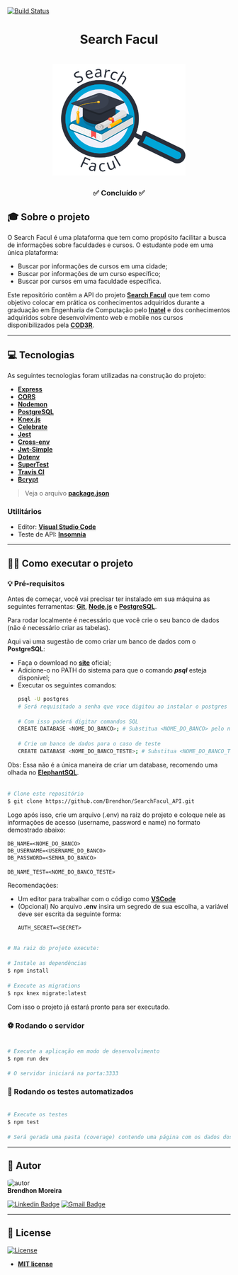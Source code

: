 [![Build Status](https://travis-ci.com/Brendhon/SearchFacul_API.svg?branch=main)](https://travis-ci.com/Brendhon/SearchFacul_API)

<h1 align="center">Search Facul</h1>

<h1 align="center">
    <img src="src\assets\logo.svg" width="300px;" alt="logo"/>
</h1>

<h3 align="center">✅ Concluído ✅</h3>

## 🎓 Sobre o projeto

O Search Facul é uma plataforma que tem como propósito facilitar a busca de informações sobre faculdades e cursos. O estudante pode em uma única plataforma: 
 - Buscar por informações de cursos em uma cidade;
 - Buscar por informações de um curso específico;
 - Buscar por cursos em uma faculdade específica.

Este repositório contêm a API do projeto **[Search Facul](https://github.com/Brendhon/SearchFacul_Web)** que tem como objetivo colocar em prática os conhecimentos adquiridos durante a graduação em Engenharia de Computação pelo **[Inatel](https://inatel.br/home/)** e dos conhecimentos adquiridos sobre desenvolvimento web e mobile nos cursos disponibilizados pela **[COD3R](https://www.cod3r.com.br/)**.

---

## 💻 Tecnologias

As seguintes tecnologias foram utilizadas na construção do projeto:

 - **[Express](https://expressjs.com/pt-br/)**
 - **[CORS](https://expressjs.com/en/resources/middleware/cors.html)**
 - **[Nodemon](https://nodemon.io/)**
 - **[PostgreSQL](https://www.postgresql.org/)**
 - **[Knex.js](http://knexjs.org/)**
 - **[Celebrate](https://github.com/arb/celebrate)**
 - **[Jest](https://jestjs.io/)**
 - **[Cross-env](https://github.com/kentcdodds/cross-env)**
 - **[Jwt-Simple](https://github.com/hokaccha/node-jwt-simple)**
 - **[Dotenv](https://github.com/motdotla/dotenv)**
 - **[SuperTest](https://github.com/visionmedia/supertest)**
 - **[Travis CI](https://travis-ci.com/)**
 - **[Bcrypt](https://github.com/kelektiv/node.bcrypt.js/)**
> Veja o arquivo  **[package.json](https://github.com/Brendhon/SearchFacul_API/blob/main/package.json)**

### Utilitários
- Editor:  **[Visual Studio Code](https://code.visualstudio.com/)**
- Teste de API:  **[Insomnia](https://insomnia.rest/)**

---

## 👨‍💻 Como executar o projeto

### 💡 Pré-requisitos

Antes de começar, você vai precisar ter instalado em sua máquina as seguintes ferramentas:
**[Git](https://git-scm.com)**, **[Node.js](https://nodejs.org/en/)** e **[PostgreSQL](https://www.postgresql.org/)**.<br> 

Para rodar localmente é necessário que você crie o seu banco de dados (não é necessário criar as tabelas).

Aqui vai uma sugestão de como criar um banco de dados com o **PostgreSQL**:
 - Faça o download no **[site](https://www.postgresql.org/download/)** oficial;
 - Adicione-o no PATH do sistema para que o comando **_psql_** esteja disponível;
 - Executar os seguintes comandos: 
    ```bash
    psql -U postgres 
    # Será requisitado a senha que voce digitou ao instalar o postgres
    
    # Com isso poderá digitar comandos SQL
    CREATE DATABASE <NOME_DO_BANCO>; # Substitua <NOME_DO_BANCO> pelo nome de sua escolha

    # Crie um banco de dados para o caso de teste 
    CREATE DATABASE <NOME_DO_BANCO_TESTE>; # Substitua <NOME_DO_BANCO_TESTE> pelo nome de sua escolha
    ```
Obs: Essa não é a única maneira de criar um database, recomendo uma olhada no **[ElephantSQL](https://www.elephantsql.com/)**.

```bash

# Clone este repositório
$ git clone https://github.com/Brendhon/SearchFacul_API.git

```

Logo após isso, crie um arquivo (.env) na raiz do projeto e coloque nele as informações de acesso (username, password e name) no formato demostrado abaixo: 
```
DB_NAME=<NOME_DO_BANCO>
DB_USERNAME=<USERNAME_DO_BANCO>
DB_PASSWORD=<SENHA_DO_BANCO>

DB_NAME_TEST=<NOME_DO_BANCO_TESTE>
```

Recomendações:
* Um editor para trabalhar com o código como **[VSCode](https://code.visualstudio.com/)**
* (Opcional) No arquivo **.env** insira um segredo de sua escolha, a variável deve ser escrita da seguinte forma:
    ```
    AUTH_SECRET=<SECRET>
    ```
    
```bash

# Na raiz do projeto execute:

# Instale as dependências
$ npm install

# Execute as migrations
$ npx knex migrate:latest

```

Com isso o projeto já estará pronto para ser executado.

### ⚽ Rodando o servidor

```bash

# Execute a aplicação em modo de desenvolvimento
$ npm run dev

# O servidor iniciará na porta:3333

```

### 🤖 Rodando os testes automatizados

```bash

# Execute os testes
$ npm test

# Será gerada uma pasta (coverage) contendo uma página com os dados dos testes de forma mais detalhada

```

---

## 👥 Autor
<img style="border-radius: 20%;" src="https://avatars1.githubusercontent.com/u/52840078?s=400&u=67bc81db89b5abf12cf592e0c610426afd3a02f4&v=4" width="120px;" alt="autor"/><br>
**Brendhon Moreira**

[![Linkedin Badge](https://img.shields.io/badge/-Brendhon-blue?style=flat-square&logo=Linkedin&logoColor=white&link=https://www.linkedin.com/in/brendhon-moreira)](https://www.linkedin.com/in/brendhon-moreira)
[![Gmail Badge](https://img.shields.io/badge/-brendhon.e.c.m@gmail.com-c14438?style=flat-square&logo=Gmail&logoColor=white&link=mailto:brendhon.e.c.m@gmail.com)](mailto:brendhon.e.c.m@gmail.com)

---
## 📝 License
[![License](https://img.shields.io/apm/l/vim-mode?color=blue)](http://badges.mit-license.org)

- **[MIT license](https://choosealicense.com/licenses/mit/)**
